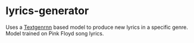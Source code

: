 # lyrics-generator

Uses a [Textgenrnn](https://github.com/minimaxir/textgenrnn) based model to produce new lyrics in a specific genre.
Model trained on Pink Floyd song lyrics.

